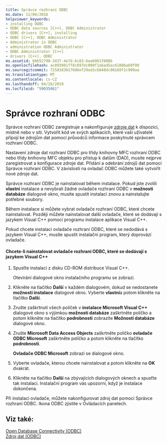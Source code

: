 ```yaml
---
title: Správce rozhraní ODBC
ms.date: 11/04/2016
helpviewer_keywords:
- installing ODBC
- ODBC data sources [C++], ODBC Administrator
- ODBC drivers [C++], installing
- ODBC [C++], ODBC Administrator
- Administrator in ODBC
- administration ODBC Administrator
- ODBC Administrator [C++]
- drivers [C++], ODBC
ms.assetid: b8652790-3437-4e7d-bc83-6ea6981f008b
ms.openlocfilehash: ac893981ff8c697dc090f1e6ad5ac61886a69f99
ms.sourcegitcommit: 72583d30170d6ef29ea5c6848dc00169f2c909aa
ms.translationtype: MT
ms.contentlocale: cs-CZ
ms.lasthandoff: 04/18/2019
ms.locfileid: "59035861"
---
```

# <a name="odbc-administrator"></a>Správce rozhraní ODBC

Správce rozhraní ODBC zaregistruje a nakonfiguruje [zdroje dat](../../data/odbc/data-source-odbc.md) k dispozici, místně nebo v síti. Vytvořit kód ve svých aplikacích, které vaši uživatelé připojí ke zdrojům dat pomocí průvodců informace poskytnuté správcem rozhraní ODBC.

Nastavení zdroje dat rozhraní ODBC pro třídy knihovny MFC rozhraní ODBC nebo třídy knihovny MFC objektu pro přístup k datům (DAO), musíte nejprve zaregistrovat a konfigurace zdroje dat. Přidání a odebrání zdrojů dat pomocí Správce rozhraní ODBC. V závislosti na ovladač ODBC můžete také vytvořit nové zdroje dat.

Správce rozhraní ODBC je nainstalovat během instalace. Pokud jste zvolili **vlastní** instalace a nevybrali žádné ovladače rozhraní ODBC v **možnosti databáze** dialogové okno, musíte spustit instalaci znovu a nainstalujte potřebné soubory.

Během instalace si můžete vybrat ovladače rozhraní ODBC, které chcete nainstalovat. Později můžete nainstalovat další ovladače, které se dodávají s jazykem Visual C++ pomocí programu instalace aplikace Visual C++.

Pokud chcete instalaci ovladače rozhraní ODBC, které se nedodává s jazykem Visual C++, musíte spustit instalační program, který doprovází ovladače.

#### <a name="to-install-odbc-drivers-that-ship-with-visual-c"></a>Chcete-li nainstalovat ovladače rozhraní ODBC, které se dodávají s jazykem Visual C++

1. Spusťte instalaci z disku CD-ROM distribuce Visual C++.

   Otevírání dialogové okno instalačního programu se zobrazí.

1. Klikněte na tlačítko **Další** v každém dialogovém, dokud se nedostanete **možnosti instalace** dialogové okno. Vyberte **vlastní**a potom klikněte na tlačítko **Další**.

1. Zrušte zaškrtnutí všech políček v **instalace Microsoft Visual C++** dialogové okno s výjimkou **možnosti databáze** zaškrtněte políčko a potom klikněte na tlačítko **podrobnosti** zobrazíte **Možnosti databáze** dialogové okno.

1. Zrušte **Microsoft Data Access Objects** zaškrtněte políčko **ovladače ODBC Microsoft** zaškrtněte políčko a potom klikněte na tlačítko **podrobnosti**.

   **Ovladače ODBC Microsoft** zobrazí se dialogové okno.

1. Vyberte ovladače, kterou chcete nainstalovat a potom klikněte na **OK** dvakrát.

1. Klikněte na tlačítko **Další** na zbývajících dialogových oknech a spusťte tak instalaci. Instalační program vás upozorní, když je instalace dokončena.

Při instalaci ovladače, můžete nakonfigurovat zdroj dat pomocí Správce rozhraní ODBC. Ikona ODBC zjistíte v Ovládacích panelech.

## <a name="see-also"></a>Viz také:

[Open Database Connectivity (ODBC)](../../data/odbc/open-database-connectivity-odbc.md)<br/>
[Zdroj dat (ODBC)](../../data/odbc/data-source-odbc.md)